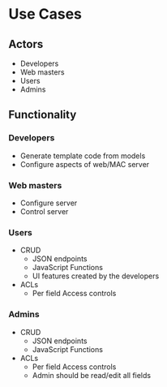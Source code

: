 # Use Cases
## Actors
- Developers
- Web masters
- Users
- Admins

## Functionality
### Developers
- Generate template code from models
- Configure aspects of web/MAC server

### Web masters
- Configure server
- Control server

### Users
- CRUD
  - JSON endpoints
  - JavaScript Functions
  - UI features created by the developers
- ACLs
  - Per field Access controls

### Admins
- CRUD
  - JSON endpoints
  - JavaScript Functions
- ACLs
  - Per field Access controls
  - Admin should be read/edit all fields
